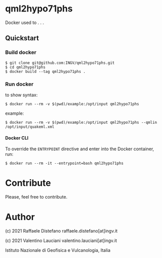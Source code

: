 # qml2hypo71phs

Docker used to . . .

## Quickstart
### Build docker
```
$ git clone git@github.com:INGV/qml2hypo71phs.git
$ cd qml2hypo71phs
$ docker build --tag qml2hypo71phs . 
```

### Run docker
to show syntax:
```
$ docker run --rm -v $(pwd)/example:/opt/input qml2hypo71phs 
```

example:
```
$ docker run --rm -v $(pwd)/example:/opt/input qml2hypo71phs --qmlin /opt/input/quakeml.xml
```

#### Docker CLI
To override the `ENTRYPOINT` directive and enter into the Docker container, run:
```
$ docker run --rm -it --entrypoint=bash qml2hypo71phs
```

# Contribute
Please, feel free to contribute.

# Author
(c) 2021 Raffaele Distefano raffaele.distefano[at]ingv.it

(c) 2021 Valentino Lauciani valentino.lauciani[at]ingv.it

Istituto Nazionale di Geofisica e Vulcanologia, Italia
